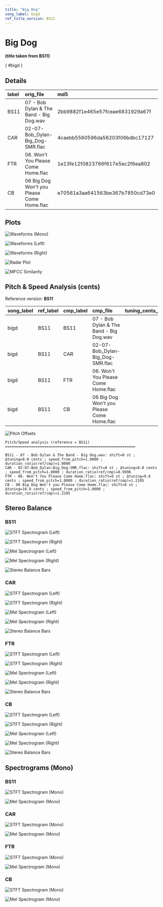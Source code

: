 ```yaml
---
title: "Big Dog"
song_label: bigd
ref_title_version: BS11
---
```


# Big Dog

**(title taken from BS11)**

[](){ #bigd }

## Details

| label   | orig_file                                  | md5                              |   disc |   track |   duration_sec | duration_fmt   |   loudness |   loudness_left |   loudness_right |   loudness_balance |       rms |   rms_left |   rms_right |   rms_balance |   lr_corr |   spectral_centroid |
|:--------|:-------------------------------------------|:---------------------------------|-------:|--------:|---------------:|:---------------|-----------:|----------------:|-----------------:|-------------------:|----------:|-----------:|------------:|--------------:|----------:|--------------------:|
| BS11    | 07 - Bob Dylan & The Band - Big Dog.wav    | 2bb9882f1e465e57fceae6831929a67f |      2 |       7 |        23.56   | 00:23:560      |   -18.5231 |        -18.4243 |         -18.1402 |          -0.284101 | 0.100907  |   0.105651 |   0.0999695 |    0.00568132 | 0.905287  |             3977.11 |
| CAR     | 02-07-Bob_Dylan-Big_Dog-SMR.flac           | 4caebb5560596da56203f06bdbc17127 |      2 |       7 |        23.5684 | 00:23:568      |   -18.5102 |        -18.4095 |         -18.1289 |          -0.280574 | 0.10085   |   0.10559  |   0.0999111 |    0.00567842 | 0.905286  |             3262.72 |
| FTR     | 06. Won't You Please Come Home.flac        | 1e13fe12f0823766f617e5ec2f6ea802 |      4 |       6 |        19.32   | 00:19:320      |   -22.9854 |        -18.6523 |         -22.4494 |           3.79706  | 0.0685631 |   0.104541 |   0.0793434 |    0.0251979  | 0.0493262 |             2028.71 |
| CB      | 06 Big Dog Won't you Please Come Home.flac | e70561a3aa641563be367b7850cd73e0 |      4 |       6 |        19.32   | 00:19:320      |   -22.99   |        -18.6589 |         -22.4497 |           3.79079  | 0.0686189 |   0.104583 |   0.0794285 |    0.0251548  | 0.049313  |             2028.28 |

## Plots
![Waveforms (Mono)](../assets/songs/bigd/bigd-waveforms_Mono.png)

![Waveforms (Left)](../assets/songs/bigd/bigd-waveforms_L.png)

![Waveforms (Right)](../assets/songs/bigd/bigd-waveforms_R.png)

![Radar Plot](../assets/songs/bigd/bigd-radar_plot.png)

![MFCC Similarity](../assets/songs/bigd/bigd-similarity_matrix.png)

## Pitch & Speed Analysis (cents)

Reference version: **BS11**

| song_label   | ref_label   | cmp_label   | cmp_file                                   |   tuning_cents_cmp |   tuning_cents_ref |   delta_tuning_cents |   semitone_shift_vs_ref |   chroma_similarity |   speed_factor_from_pitch |   duration_ratio_ref_over_cmp |
|:-------------|:------------|:------------|:-------------------------------------------|-------------------:|-------------------:|---------------------:|------------------------:|--------------------:|--------------------------:|------------------------------:|
| bigd         | BS11        | BS11        | 07 - Bob Dylan & The Band - Big Dog.wav    |                  7 |                  7 |                    0 |                       0 |            1        |                         1 |                      1        |
| bigd         | BS11        | CAR         | 02-07-Bob_Dylan-Big_Dog-SMR.flac           |                  7 |                  7 |                    0 |                       0 |            0.998257 |                         1 |                      0.999643 |
| bigd         | BS11        | FTR         | 06. Won't You Please Come Home.flac        |                 16 |                  7 |                    9 |                       0 |            0.99116  |                         1 |                      1.21946  |
| bigd         | BS11        | CB          | 06 Big Dog Won't you Please Come Home.flac |                 17 |                  7 |                   10 |                       0 |            0.993705 |                         1 |                      1.21946  |

![Pitch Offsets](../assets/songs/bigd/bigd-pitch_offsets.png)

````text
Pitch/Speed analysis (reference = BS11)
============================================================

BS11 - 07 - Bob Dylan & The Band - Big Dog.wav: shift=0 st ; Δtuning=0.0 cents ; speed_from_pitch=1.0000 ; duration_ratio(ref/cmp)=1.0000
CAR - 02-07-Bob_Dylan-Big_Dog-SMR.flac: shift=0 st ; Δtuning=0.0 cents ; speed_from_pitch=1.0000 ; duration_ratio(ref/cmp)=0.9996
FTR - 06. Won't You Please Come Home.flac: shift=0 st ; Δtuning=9.0 cents ; speed_from_pitch=1.0000 ; duration_ratio(ref/cmp)=1.2195
CB - 06 Big Dog Won't you Please Come Home.flac: shift=0 st ; Δtuning=10.0 cents ; speed_from_pitch=1.0000 ; duration_ratio(ref/cmp)=1.2195

````

## Stereo Balance

### BS11

![STFT Spectrogram (Left)](../assets/songs/bigd/bigd-BS11_spectrogram_L.png)

![STFT Spectrogram (Right)](../assets/songs/bigd/bigd-BS11_spectrogram_R.png)

![Mel Spectrogram (Left)](../assets/songs/bigd/bigd-BS11_melspec_L.png)

![Mel Spectrogram (Right)](../assets/songs/bigd/bigd-BS11_melspec_R.png)

![Stereo Balance Bars](../assets/songs/bigd/bigd-BS11_balance.png)

### CAR

![STFT Spectrogram (Left)](../assets/songs/bigd/bigd-CAR_spectrogram_L.png)

![STFT Spectrogram (Right)](../assets/songs/bigd/bigd-CAR_spectrogram_R.png)

![Mel Spectrogram (Left)](../assets/songs/bigd/bigd-CAR_melspec_L.png)

![Mel Spectrogram (Right)](../assets/songs/bigd/bigd-CAR_melspec_R.png)

![Stereo Balance Bars](../assets/songs/bigd/bigd-CAR_balance.png)

### FTR

![STFT Spectrogram (Left)](../assets/songs/bigd/bigd-FTR_spectrogram_L.png)

![STFT Spectrogram (Right)](../assets/songs/bigd/bigd-FTR_spectrogram_R.png)

![Mel Spectrogram (Left)](../assets/songs/bigd/bigd-FTR_melspec_L.png)

![Mel Spectrogram (Right)](../assets/songs/bigd/bigd-FTR_melspec_R.png)

![Stereo Balance Bars](../assets/songs/bigd/bigd-FTR_balance.png)

### CB

![STFT Spectrogram (Left)](../assets/songs/bigd/bigd-CB_spectrogram_L.png)

![STFT Spectrogram (Right)](../assets/songs/bigd/bigd-CB_spectrogram_R.png)

![Mel Spectrogram (Left)](../assets/songs/bigd/bigd-CB_melspec_L.png)

![Mel Spectrogram (Right)](../assets/songs/bigd/bigd-CB_melspec_R.png)

![Stereo Balance Bars](../assets/songs/bigd/bigd-CB_balance.png)

## Spectrograms (Mono)

### BS11

![STFT Spectrogram (Mono)](../assets/songs/bigd/bigd-BS11_spectrogram_Mono.png)

![Mel Spectrogram (Mono)](../assets/songs/bigd/bigd-BS11_melspec_Mono.png)

### CAR

![STFT Spectrogram (Mono)](../assets/songs/bigd/bigd-CAR_spectrogram_Mono.png)

![Mel Spectrogram (Mono)](../assets/songs/bigd/bigd-CAR_melspec_Mono.png)

### FTR

![STFT Spectrogram (Mono)](../assets/songs/bigd/bigd-FTR_spectrogram_Mono.png)

![Mel Spectrogram (Mono)](../assets/songs/bigd/bigd-FTR_melspec_Mono.png)

### CB

![STFT Spectrogram (Mono)](../assets/songs/bigd/bigd-CB_spectrogram_Mono.png)

![Mel Spectrogram (Mono)](../assets/songs/bigd/bigd-CB_melspec_Mono.png)

